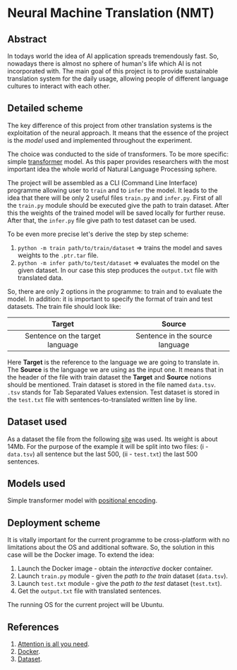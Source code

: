 # Neural Machine Translation (NMT)

## Abstract

In todays world the idea of AI application spreads tremendously fast. So, nowadays there is almost no sphere of human's life which AI is not incorporated with. The main goal of this project is to provide sustainable translation system for the daily usage, allowing people of different language cultures to interact with each other. 

## Detailed scheme

The key difference of this project from other translation systems is the exploitation of the neural approach. It means that the essence of the project is the *model* used and implemented throughout the experiment.

The choice was conducted to the side of transformers. To be more specific: simple [transformer](https://arxiv.org/abs/1706.03762) model. As this paper provides researchers with the most important idea the whole world of Natural Language Processing sphere.

The project will be assembled as a CLI (Command Line Interface) programme allowing user to `train` and to `infer` the model. It leads to the idea that there will be only 2 useful files `train.py` and `infer.py`. First of all the `train.py` module should be executed give the path to train dataset. After this the weights of the trained model will be saved locally for further reuse. After that, the `infer.py` file give path to test dataset can be used.

To be even more precise let's derive the step by step scheme:

1. `python -m train path/to/train/dataset` $\Rightarrow$ trains the model and saves weights to the `.ptr.tar` file.
2. `python -m infer path/to/test/dataset` $\Rightarrow$ evaluates the model on the given dataset. In our case this step produces the `output.txt` file with translated data.

So, there are only 2 options in the programme: to train and to evaluate the model. In addition: it is important to specify the format of train and test datasets. The train file should look like:

| Target   | Source   |
| :------: | :------: |
|Sentence on the target language | Sentence in the source language|

Here **Target** is the reference to the language we are going to translate in. The **Source** is the language we are using as the input one. It means that in the header of the file with train dataset the **Target** and **Source** notions should be mentioned. Train dataset is stored in the file named `data.tsv`. `.tsv` stands for Tab Separated Values extension. Test dataset is stored in the `test.txt` file with sentences-to-translated written line by line.

## Dataset used

As a dataset the file from the following [site](https://opus.nlpl.eu/results/ru&en/corpus-result-table) was used. Its weight is about 14Mb. For the purpose of the example it will be split into two files: (i - `data.tsv`) all sentence but the last 500, (ii - `test.txt`) the last 500 sentences.

## Models used

Simple transformer model with [positional encoding](https://machinelearningmastery.com/a-gentle-introduction-to-positional-encoding-in-transformer-models-part-1/).

## Deployment scheme

It is vitally important for the current programme to be cross-platform with no limitations about the OS and additional software. So, the solution in this case will be the Docker image. To extend the idea:

1. Launch the Docker image - obtain the *interactive* docker container.
2. Launch `train.py` module - given the *path to the train* dataset (`data.tsv`).
3. Launch `test.txt` module - give the *path to the test* dataset (`test.txt`).
4. Get the `output.txt` file with translated sentences.

The running OS for the current project will be Ubuntu.

## References

1. [Attention is all you need](https://arxiv.org/abs/1706.03762).
2. [Docker](https://www.docker.com).
3. [Dataset](https://opus.nlpl.eu/results/ru&en/corpus-result-table).